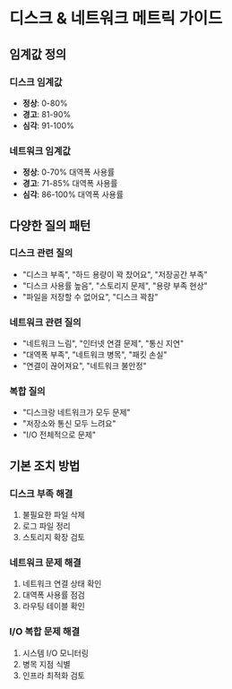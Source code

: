 # 디스크 & 네트워크 메트릭 가이드

## 임계값 정의

### 디스크 임계값
- **정상**: 0-80%
- **경고**: 81-90%
- **심각**: 91-100%

### 네트워크 임계값
- **정상**: 0-70% 대역폭 사용률
- **경고**: 71-85% 대역폭 사용률
- **심각**: 86-100% 대역폭 사용률

## 다양한 질의 패턴

### 디스크 관련 질의
- "디스크 부족", "하드 용량이 꽉 찼어요", "저장공간 부족"
- "디스크 사용률 높음", "스토리지 문제", "용량 부족 현상"
- "파일을 저장할 수 없어요", "디스크 꽉참"

### 네트워크 관련 질의
- "네트워크 느림", "인터넷 연결 문제", "통신 지연"
- "대역폭 부족", "네트워크 병목", "패킷 손실"
- "연결이 끊어져요", "네트워크 불안정"

### 복합 질의
- "디스크랑 네트워크가 모두 문제"
- "저장소와 통신 모두 느려요"
- "I/O 전체적으로 문제"

## 기본 조치 방법

### 디스크 부족 해결
1. 불필요한 파일 삭제
2. 로그 파일 정리
3. 스토리지 확장 검토

### 네트워크 문제 해결
1. 네트워크 연결 상태 확인
2. 대역폭 사용률 점검
3. 라우팅 테이블 확인

### I/O 복합 문제 해결
1. 시스템 I/O 모니터링
2. 병목 지점 식별
3. 인프라 최적화 검토 